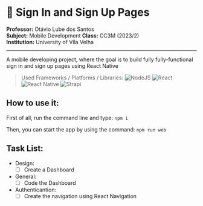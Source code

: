 # 📌 Sign In and Sign Up Pages

**Professor:** Otávio Lube dos Santos  
**Subject:** Mobile Development 
**Class:** CC3M (2023/2)  
**Institution:** University of Vila Velha  

--- 

A mobile developing project, where the goal is to build fully fully-functional sign in and sign up pages using React Native

> Used Frameworks / Platforms / Libraries:
    ![NodeJS](https://img.shields.io/badge/node.js-6DA55F?style=for-the-badge&logo=node.js&logoColor=white)
    ![React](https://img.shields.io/badge/react-%2320232a.svg?style=for-the-badge&logo=react&logoColor=%2361DAFB)
    ![React Native](https://img.shields.io/badge/react_native-%2320232a.svg?style=for-the-badge&logo=react&logoColor=%2361DAFB)
    ![Strapi](https://img.shields.io/badge/strapi-%232E7EEA.svg?style=for-the-badge&logo=strapi&logoColor=white)

## How to use it:

First of all, run the command line and type:
`npm i`

Then, you can start the app by using the command:
`npm run web`

## Task List:
* Design:
   - [ ] Create a Dashboard
* General: 
   - [ ] Code the Dashboard
* Authenticantion:
   - [ ] Create the navigation using React Navigation